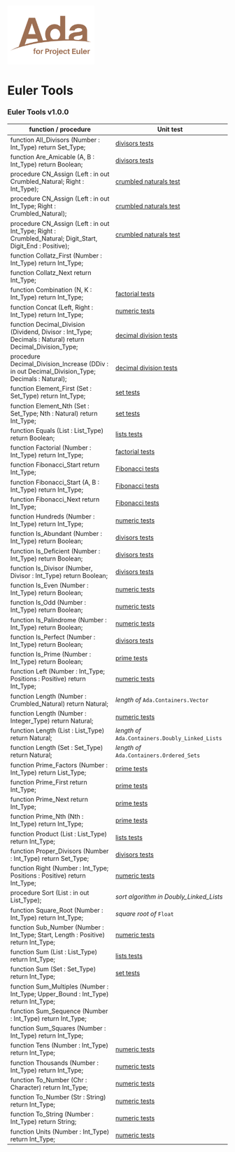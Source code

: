 <img src="../Ada_for_Project_Euler.png" width="200" />


# Euler Tools
### Euler Tools v1.0.0

| function / procedure                                                                                          | Unit test                                                |
|---------------------------------------------------------------------------------------------------------------|----------------------------------------------------------|
| function All_Divisors (Number : Int_Type) return Set_Type;                                                    | [divisors tests](src/divisors_tests.adb)                 |
| function Are_Amicable (A, B : Int_Type) return Boolean;                                                       | [divisors tests](src/divisors_tests.adb)                 |
| procedure CN_Assign (Left : in out Crumbled_Natural; Right : Int_Type);                                       | [crumbled naturals test](src/crumbled_natural_tests.adb) |
| procedure CN_Assign (Left : in out Int_Type; Right : Crumbled_Natural);                                       | [crumbled naturals test](src/crumbled_natural_tests.adb) |
| procedure CN_Assign   (Left : in out Int_Type; Right : Crumbled_Natural;  Digit_Start, Digit_End : Positive); | [crumbled naturals test](src/crumbled_natural_tests.adb) |
| function Collatz_First (Number : Int_Type) return Int_Type;                                                   |                                                          |
| function Collatz_Next return Int_Type;                                                                        |                                                          |
| function Combination (N, K : Int_Type) return Int_Type;                                                       | [factorial tests](src/factorial_tests.adb)               |
| function Concat (Left, Right : Int_Type) return Int_Type;                                                     | [numeric tests](src/numeric_test.adb)                    |
| function Decimal_Division  (Dividend, Divisor : Int_Type; Decimals : Natural)  return Decimal_Division_Type;  | [decimal division tests](src/decimal_division_tests.adb) |
| procedure Decimal_Division_Increase  (DDiv : in out Decimal_Division_Type; Decimals : Natural);               | [decimal division tests](src/decimal_division_tests.adb) |
| function Element_First (Set : Set_Type) return Int_Type;                                                      | [set tests](src/set_tests.adb)                           |
| function Element_Nth (Set : Set_Type; Nth : Natural) return Int_Type;                                         | [set tests](src/set_tests.adb)                           |
| function Equals (List : List_Type) return Boolean;                                                            | [lists tests](src/lists_tests.adb)                       |
| function Factorial (Number : Int_Type) return Int_Type;                                                       | [factorial tests](src/factorial_tests.adb)               |
| function Fibonacci_Start return Int_Type;                                                                     | [Fibonacci tests](src/fibonacci_tests.adb)               |
| function Fibonacci_Start (A, B : Int_Type) return Int_Type;                                                   | [Fibonacci tests](src/fibonacci_tests.adb)               |
| function Fibonacci_Next return Int_Type;                                                                      | [Fibonacci tests](src/fibonacci_tests.adb)               |
| function Hundreds (Number : Int_Type) return Int_Type;                                                        | [numeric tests](src/numeric_test.adb)                    |
| function Is_Abundant (Number : Int_Type) return Boolean;                                                      | [divisors tests](src/divisors_tests.adb)                 |
| function Is_Deficient (Number : Int_Type) return Boolean;                                                     | [divisors tests](src/divisors_tests.adb)                 |
| function Is_Divisor (Number, Divisor : Int_Type) return Boolean;                                              | [divisors tests](src/divisors_tests.adb)                 |
| function Is_Even (Number : Int_Type) return Boolean;                                                          | [numeric tests](src/numeric_test.adb)                    |
| function Is_Odd (Number : Int_Type) return Boolean;                                                           | [numeric tests](src/numeric_test.adb)                    |
| function Is_Palindrome (Number : Int_Type) return Boolean;                                                    | [numeric tests](src/numeric_test.adb)                    |
| function Is_Perfect (Number : Int_Type) return Boolean;                                                       | [divisors tests](src/divisors_tests.adb)                 |
| function Is_Prime (Number : Int_Type) return Boolean;                                                         | [prime tests](src/prime_tests.adb)                       |
| function Left (Number : Int_Type; Positions : Positive) return Int_Type;                                      | [numeric tests](src/numeric_test.adb)                    |
| function Length (Number : Crumbled_Natural) return Natural;                                                   | *length of*  `Ada.Containers.Vector`                     |
| function Length (Number : Integer_Type) return Natural;                                                       | [numeric tests](src/numeric_test.adb)                    |
| function Length (List : List_Type) return Natural;                                                            | *length of* `Ada.Containers.Doubly_Linked_Lists`         |
| function Length (Set : Set_Type) return Natural;                                                              | *length of* `Ada.Containers.Ordered_Sets`                |
| function Prime_Factors (Number : Int_Type) return List_Type;                                                  | [prime tests](src/prime_tests.adb)                       |
| function Prime_First return Int_Type;                                                                         | [prime tests](src/prime_tests.adb)                       |
| function Prime_Next return Int_Type;                                                                          | [prime tests](src/prime_tests.adb)                       |
| function Prime_Nth (Nth : Int_Type) return Int_Type;                                                          | [prime tests](src/prime_tests.adb)                       |
| function Product (List : List_Type) return Int_Type;                                                          | [lists tests](src/lists_tests.adb)                       |
| function Proper_Divisors (Number : Int_Type) return Set_Type;                                                 | [divisors tests](src/divisors_tests.adb)                 |
| function Right (Number : Int_Type; Positions : Positive) return Int_Type;                                     | [numeric tests](src/numeric_test.adb)                    |
| procedure Sort (List : in out List_Type);                                                                     | *sort algorithm in Doubly_Linked_Lists*                  |
| function Square_Root (Number : Int_Type) return Int_Type;                                                     | *square root of* `Float`                                 |
| function Sub_Number   (Number : Int_Type; Start, Length : Positive) return Int_Type;                          | [numeric tests](src/numeric_test.adb)                    |
| function Sum (List : List_Type) return Int_Type;                                                              | [lists tests](src/lists_tests.adb)                       |
| function Sum (Set : Set_Type) return Int_Type;                                                                | [set tests](src/set_tests.adb)                           |
| function Sum_Multiples     (Number : Int_Type; Upper_Bound : Int_Type) return Int_Type;                       |                                                          |
| function Sum_Sequence (Number : Int_Type) return Int_Type;                                                    |                                                          |
| function Sum_Squares (Number : Int_Type) return Int_Type;                                                     |                                                          |
| function Tens (Number : Int_Type) return Int_Type;                                                            | [numeric tests](src/numeric_test.adb)                    |
| function Thousands (Number : Int_Type) return Int_Type;                                                       | [numeric tests](src/numeric_test.adb)                    |
| function To_Number (Chr : Character) return Int_Type;                                                         | [numeric tests](src/numeric_test.adb)                    |
| function To_Number (Str : String) return Int_Type;                                                            | [numeric tests](src/numeric_test.adb)                    |
| function To_String (Number : Int_Type) return String;                                                         | [numeric tests](src/numeric_test.adb)                    |
| function Units (Number : Int_Type) return Int_Type;                                                           | [numeric tests](src/numeric_test.adb)                    |
